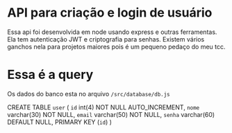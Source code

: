 # API para criação e login de usuário

Essa api foi desenvolvida em node usando express e outras ferramentas. Ela tem autenticação JWT e criptografia para senhas. Existem vários ganchos nela para projetos maiores pois é um pequeno pedaço do meu tcc.


# Essa é a query 

Os dados do banco esta no arquivo `/src/database/db.js`

CREATE TABLE `user` (
  `id` int(4) NOT NULL AUTO_INCREMENT,
  `nome` varchar(30) NOT NULL,
  `email` varchar(50) NOT NULL,
  `senha` varchar(60) DEFAULT NULL,
  PRIMARY KEY (`id`)
)
